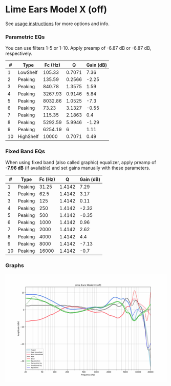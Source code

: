 # Lime Ears Model X (off)
See [usage instructions](https://github.com/jaakkopasanen/AutoEq#usage) for more options and info.

### Parametric EQs
You can use filters 1-5 or 1-10. Apply preamp of -6.87 dB or -6.87 dB, respectively.

|   # | Type      |   Fc (Hz) |      Q |   Gain (dB) |
|-----|-----------|-----------|--------|-------------|
|   1 | LowShelf  |    105.33 | 0.7071 |        7.36 |
|   2 | Peaking   |    135.59 | 0.2566 |       -2.25 |
|   3 | Peaking   |    840.78 | 1.3575 |        1.59 |
|   4 | Peaking   |   3267.93 | 0.9146 |        5.84 |
|   5 | Peaking   |   8032.86 | 1.0525 |       -7.3  |
|   6 | Peaking   |     73.23 | 3.1327 |       -0.55 |
|   7 | Peaking   |    115.35 | 2.1863 |        0.4  |
|   8 | Peaking   |   5292.59 | 5.9946 |       -1.29 |
|   9 | Peaking   |   6254.19 | 6      |        1.11 |
|  10 | HighShelf |  10000    | 0.7071 |        0.49 |

### Fixed Band EQs
When using fixed band (also called graphic) equalizer, apply preamp of **-7.96 dB** (if available) and set gains manually with these parameters.

|   # | Type    |   Fc (Hz) |      Q |   Gain (dB) |
|-----|---------|-----------|--------|-------------|
|   1 | Peaking |     31.25 | 1.4142 |        7.29 |
|   2 | Peaking |     62.5  | 1.4142 |        3.17 |
|   3 | Peaking |    125    | 1.4142 |        0.11 |
|   4 | Peaking |    250    | 1.4142 |       -2.32 |
|   5 | Peaking |    500    | 1.4142 |       -0.35 |
|   6 | Peaking |   1000    | 1.4142 |        0.96 |
|   7 | Peaking |   2000    | 1.4142 |        2.62 |
|   8 | Peaking |   4000    | 1.4142 |        4.4  |
|   9 | Peaking |   8000    | 1.4142 |       -7.13 |
|  10 | Peaking |  16000    | 1.4142 |       -0.7  |

### Graphs
![](./Lime%20Ears%20Model%20X%20(off).png)
